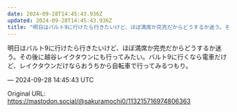 ```yaml
---
date: 2024-09-28T14:45:43.936Z
updated: 2024-09-28T14:45:43.936Z
title: "明日はバルト9に行けたら行きたいけど、ほぼ満席か完売だからどうするか迷う。その後[...]"
---
```


<p>明日はバルト9に行けたら行きたいけど、ほぼ満席か完売だからどうするか迷う。その後に越谷レイクタウンにも行ってみたい。バルト9に行くなら電車だけど、レイクタウンだけならおうちから自転車で行ってみるつもり。</p>

&mdash; 2024-09-28 14:45:43 UTC

Original URL: https://mastodon.social/@sakuramochi0/113215716974806363
